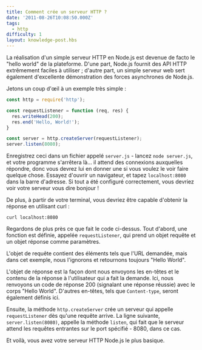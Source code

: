 ```yaml
---
title: Comment crée un serveur HTTP ?
date: '2011-08-26T10:08:50.000Z'
tags:
  - http
difficulty: 1
layout: knowledge-post.hbs
---
```


La réalisation d'un simple serveur HTTP en Node.js est devenue de facto le "hello world" de la plateforme. D'une part, Node.js fournit des API HTTP extrêmement faciles à utiliser ; d'autre part, un simple serveur web sert également d'excellente démonstration des forces asynchrones de Node.js.

Jetons un coup d'œil à un exemple très simple :

```javascript
const http = require('http');

const requestListener = function (req, res) {
  res.writeHead(200);
  res.end('Hello, World!');
}

const server = http.createServer(requestListener);
server.listen(8080);
```

Enregistrez ceci dans un fichier appelé `server.js` - lancez `node server.js`, et votre programme s'arrêtera là... il attend des connexions auxquelles répondre, donc vous devrez lui en donner une si vous voulez le voir faire quelque chose. Essayez d'ouvrir un navigateur, et tapez `localhost:8080` dans la barre d'adresse. Si tout a été configuré correctement, vous devriez voir votre serveur vous dire bonjour !

De plus, à partir de votre terminal, vous devriez être capable d'obtenir la réponse en utilisant curl :

```
curl localhost:8080
```

Regardons de plus près ce que fait le code ci-dessus. Tout d'abord, une fonction est définie, appelée `requestListener`, qui prend un objet requête et un objet réponse comme paramètres.

L'objet de requête contient des éléments tels que l'URL demandée, mais dans cet exemple, nous l'ignorons et retournons toujours "Hello World".

L'objet de réponse est la façon dont nous envoyons les en-têtes et le contenu de la réponse à l'utilisateur qui a fait la demande. Ici, nous renvoyons un code de réponse 200 (signalant une réponse réussie) avec le corps "Hello World". D'autres en-têtes, tels que `Content-type`, seront également définis ici.

Ensuite, la méthode `http.createServer` crée un serveur qui appelle `requestListener` dès qu'une requête arrive. La ligne suivante, `server.listen(8080)`, appelle la méthode `listen`, qui fait que le serveur attend les requêtes entrantes sur le port spécifié - 8080, dans ce cas.

Et voilà, vous avez votre serveur HTTP Node.js le plus basique.
